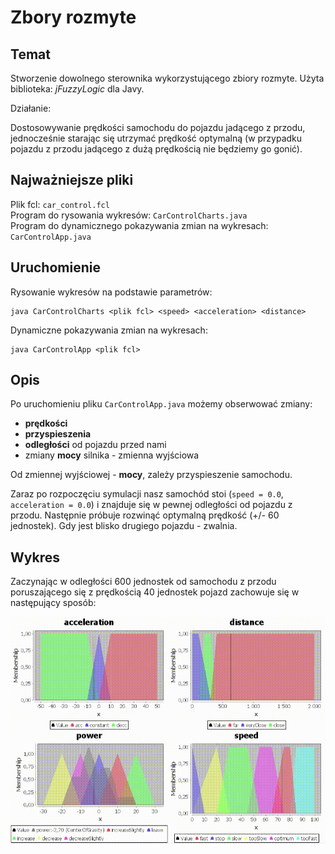 # Zbory rozmyte
## Temat

Stworzenie dowolnego sterownika wykorzystującego zbiory rozmyte. Użyta biblioteka: _jFuzzyLogic_ dla Javy.

Działanie:

Dostosowywanie prędkości samochodu do pojazdu jadącego z przodu, jednocześnie starając się utrzymać prędkość optymalną (w przypadku pojazdu z przodu jadącego z dużą prędkością nie będziemy go gonić).

## Najważniejsze pliki

Plik fcl: 
`car_control.fcl`  
Program do rysowania wykresów:
`CarControlCharts.java`  
Program do dynamicznego pokazywania zmian na wykresach:
`CarControlApp.java`  

## Uruchomienie

Rysowanie wykresów na podstawie parametrów:
```
java CarControlCharts <plik fcl> <speed> <acceleration> <distance>
```

Dynamiczne pokazywania zmian na wykresach:
```
java CarControlApp <plik fcl>
```

## Opis

Po uruchomieniu pliku `CarControlApp.java` możemy obserwować zmiany:
 - **prędkości**
 - **przyspieszenia**
 - **odległości** od pojazdu przed nami
 - zmiany **mocy** silnika - zmienna wyjściowa

Od zmiennej wyjściowej - **mocy**, zależy przyspieszenie samochodu.

Zaraz po rozpoczęciu symulacji nasz samochód stoi (`speed = 0.0`, `acceleration = 0.0`) i znajduje się w pewnej odległości od pojazdu z przodu. Następnie próbuje rozwinąć optymalną prędkość (+/- 60 jednostek). Gdy jest blisko drugiego pojazdu - zwalnia. 

## Wykres

Zaczynając w odległości 600 jednostek od samochodu z przodu poruszającego się z prędkością 40 jednostek pojazd zachowuje się w następujący sposób:

![animation](resources/animation.gif)